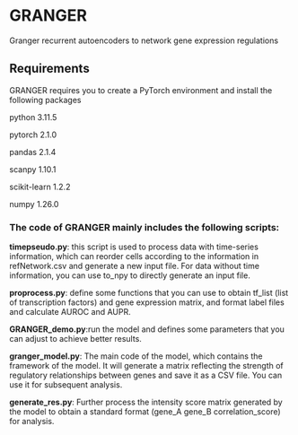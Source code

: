 # GRANGER
Granger recurrent autoencoders to network gene expression regulations

## Requirements
GRANGER requires you to create a PyTorch environment and install the following packages

python                    3.11.5 

pytorch                   2.1.0

pandas                    2.1.4

scanpy                    1.10.1

scikit-learn              1.2.2

numpy                     1.26.0 



### The code of GRANGER mainly includes the following scripts:

**timepseudo.py**: this script is used to process data with time-series information, which can reorder cells  according to the information in refNetwork.csv and generate a new input file. For data without time  information, you can use to_npy to directly generate an input file.

**proprocess.py**: define some functions that you can use to obtain tf_list (list of transcription factors) and gene expression matrix, and format label files and calculate AUROC and AUPR.

**GRANGER_demo.py**:run the model and defines some parameters that you can adjust to achieve better results.

**granger_model.py**: The main code of the model, which contains the framework of the model. It will generate a matrix reflecting the strength of regulatory relationships between genes and save it as a CSV file. You can use it for subsequent analysis.

**generate_res.py**: Further process the intensity score matrix generated by the model to obtain a standard format (gene_A gene_B correlation_score) for analysis.
